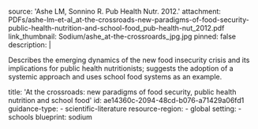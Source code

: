 source: 'Ashe LM, Sonnino R. Pub Health Nutr. 2012.'
attachment: PDFs/ashe-lm-et-al_at-the-crossroads-new-paradigms-of-food-security-public-health-nutrition-and-school-food_pub-health-nut_2012.pdf
link_thumbnail: Sodium/ashe_at-the-crossroards_jpg.jpg
pinned: false
description: |
  <p>Describes the emerging dynamics of the new food insecurity crisis and its implications for public health nutritionists; suggests the adoption of a systemic approach and uses school food systems as an example.
  </p>
title: 'At the crossroads: new paradigms of food security, public health nutrition and school food'
id: ae14360c-2094-48cd-b076-a71429a06fd1
guidance-type:
  - scientific-literature
resource-region:
  - global
setting:
  - schools
blueprint: sodium
